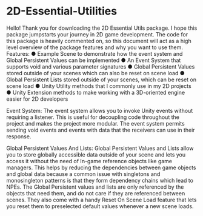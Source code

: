 # 2D-Essential-Utilities

Hello!
Thank you for downloading the 2D Essential Utils package. I hope this package jumpstarts your
journey in 2D game development. The code for this package is heavily commented on, so this
document will act as a high level overview of the package features and why you want to use
them.
Features:
● Example Scene to demonstrate how the event system and Global Persistent Values can
be implemented
● An Event System that supports void and various parameter signatures
● Global Persistent Values stored outside of your scenes which can also be reset on scene
load
● Global Persistent Lists stored outside of your scenes, which can be reset on scene load
● Unity Utility methods that I commonly use in my 2D projects
● Unity Extension methods to make working with a 3D-oriented engine easier for 2D
developers

Event System:
The event system allows you to invoke Unity events without requiring a listener. This is useful
for decoupling code throughout the project and makes the project more modular. The event
system permits sending void events and events with data that the receivers can use in their
response.

Global Persistent Values And Lists:
Global Persistent Values and Lists allow you to store globally accessible data outside of your
scene and lets you access it without the need of In-game reference objects like game
managers. This helps by reducing the dependencies between game objects and global data
because a common issue with singletons and monosingleton patterns is that they form
dependency chains which lead to NPEs.
The Global Persistent values and lists are only referenced by the objects that need them, and
do not care if they are referenced between scenes. They also come with a handy Reset On
Scene Load feature that lets you reset them to preselected default values whenever a new
scene loads.
